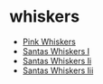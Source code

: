 # whiskers

 * [Pink Whiskers](../index/p/pink-whiskers-200347.json)
 * [Santas Whiskers I](../index/s/santas-whiskers-i.json)
 * [Santas Whiskers Ii](../index/s/santas-whiskers-ii.json)
 * [Santas Whiskers Iii](../index/s/santas-whiskers-iii.json)
